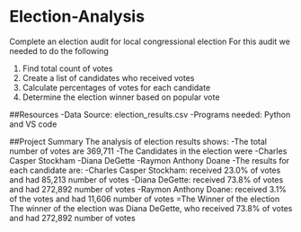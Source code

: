 # Election-Analysis
Complete an election audit for local congressional election 
For this audit we needed to do the following 
1. Find total count of votes 
2. Create a list of candidates who received votes 
3. Calculate percentages of votes for each candidate
4. Determine the election winner based on popular vote

##Resources 
-Data Source: election_results.csv
-Programs needed: Python and VS code 

##Project Summary 
The analysis of election results shows:
-The total number of votes are 369,711
-The Candidates in the election were 
	-Charles Casper Stockham
-Diana DeGette
-Raymon Anthony Doane
-The results for each candidate are:
	-Charles Casper Stockham: received  23.0% of votes and had 85,213 number of votes
-Diana DeGette: received  73.8% of votes and had  272,892 number of votes 
-Raymon Anthony Doane: received 3.1% of the votes and had 11,606 number of votes 
=The Winner of the election 
The winner of the election was  Diana DeGette, who received  73.8% of votes and had  272,892 number of votes 
